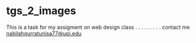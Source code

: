 # tgs_2_images

This is a task for my assigment on web design class
.
.
.
.
.
.
.
.
.
contact me nabilahqurratunisa77@upi.edu
